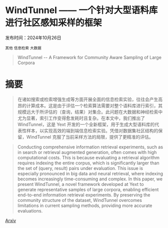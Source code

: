 # WindTunnel —— 一个针对大型语料库进行社区感知采样的框架

发布时间：2024年10月26日

`其他` `信息检索` `大数据`

> WindTunnel -- A Framework for Community Aware Sampling of Large Corpora

# 摘要

> 在诸如搜索或检索增强生成等方面开展全面的信息检索实验，往往会产生高昂的计算成本。这是由于评估一个检索算法需要对整个语料库进行索引，其规模远大于所评估的（查询，结果）对集合。此问题在大数据和神经检索中尤为显著，索引工作变得愈发耗时且复杂。在本文中，我们推出了 WindTunnel，这是 Yext 开发的一个全新框架，用于生成大型语料库的代表性样本，以实现高效的端到端信息检索实验。凭借对数据集社区结构的保留，WindTunnel 克服了当前采样方法的局限，提供了更精准的评估。

> Conducting comprehensive information retrieval experiments, such as in search or retrieval augmented generation, often comes with high computational costs. This is because evaluating a retrieval algorithm requires indexing the entire corpus, which is significantly larger than the set of (query, result) pairs under evaluation. This issue is especially pronounced in big data and neural retrieval, where indexing becomes increasingly time-consuming and complex. In this paper, we present WindTunnel, a novel framework developed at Yext to generate representative samples of large corpora, enabling efficient end-to-end information retrieval experiments. By preserving the community structure of the dataset, WindTunnel overcomes limitations in current sampling methods, providing more accurate evaluations.

[Arxiv](https://arxiv.org/abs/2410.20301)